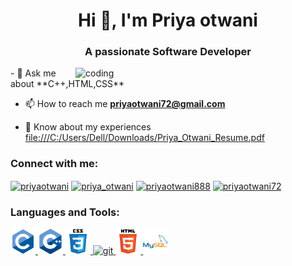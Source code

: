 <h1 align="center">Hi 👋, I'm Priya otwani</h1>
<h3 align="center">A passionate Software Developer</h3>
<img align="right" alt="coding" width="400" src="https://th.bing.com/th/id/OIP.IBoPzgI7K2WQprGKT91PFgHaEq?rs=1&pid=ImgDetMain">
- 💬 Ask me about **C++,HTML,CSS**

- 📫 How to reach me **priyaotwani72@gmail.com**

- 📄 Know about my experiences [file:///C:/Users/Dell/Downloads/Priya_Otwani_Resume.pdf](file:///C:/Users/Dell/Downloads/Priya_Otwani_Resume.pdf)

<h3 align="left">Connect with me:</h3>
<p align="left">
<a href="https://linkedin.com/in/priyaotwani" target="blank"><img align="center" src="https://raw.githubusercontent.com/rahuldkjain/github-profile-readme-generator/master/src/images/icons/Social/linked-in-alt.svg" alt="priyaotwani" height="30" width="40" /></a>
<a href="https://www.codechef.com/users/priya_otwani" target="blank"><img align="center" src="https://cdn.jsdelivr.net/npm/simple-icons@3.1.0/icons/codechef.svg" alt="priya_otwani" height="30" width="40" /></a>
<a href="https://www.hackerrank.com/priyaotwani888" target="blank"><img align="center" src="https://raw.githubusercontent.com/rahuldkjain/github-profile-readme-generator/master/src/images/icons/Social/hackerrank.svg" alt="priyaotwani888" height="30" width="40" /></a>
<a href="https://www.leetcode.com/priyaotwani72" target="blank"><img align="center" src="https://raw.githubusercontent.com/rahuldkjain/github-profile-readme-generator/master/src/images/icons/Social/leet-code.svg" alt="priyaotwani72" height="30" width="40" /></a>
</p>

<h3 align="left">Languages and Tools:</h3>
<p align="left"> <a href="https://www.cprogramming.com/" target="_blank" rel="noreferrer"> <img src="https://raw.githubusercontent.com/devicons/devicon/master/icons/c/c-original.svg" alt="c" width="40" height="40"/> </a> <a href="https://www.w3schools.com/cpp/" target="_blank" rel="noreferrer"> <img src="https://raw.githubusercontent.com/devicons/devicon/master/icons/cplusplus/cplusplus-original.svg" alt="cplusplus" width="40" height="40"/> </a> <a href="https://www.w3schools.com/css/" target="_blank" rel="noreferrer"> <img src="https://raw.githubusercontent.com/devicons/devicon/master/icons/css3/css3-original-wordmark.svg" alt="css3" width="40" height="40"/> </a> <a href="https://git-scm.com/" target="_blank" rel="noreferrer"> <img src="https://www.vectorlogo.zone/logos/git-scm/git-scm-icon.svg" alt="git" width="40" height="40"/> </a> <a href="https://www.w3.org/html/" target="_blank" rel="noreferrer"> <img src="https://raw.githubusercontent.com/devicons/devicon/master/icons/html5/html5-original-wordmark.svg" alt="html5" width="40" height="40"/> </a> <a href="https://www.mysql.com/" target="_blank" rel="noreferrer"> <img src="https://raw.githubusercontent.com/devicons/devicon/master/icons/mysql/mysql-original-wordmark.svg" alt="mysql" width="40" height="40"/> </a> </p>
